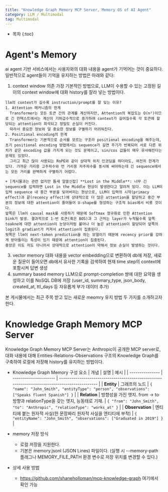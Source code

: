 ```yaml
---
title: "Knowledge Graph Memory MCP Server, Memory OS of AI Agent"
category: LLM / Multimodal
tag: Multimodal
---
```



 




* 목차
{:toc}












# Agent's Memory
ai agent 기반 서비스에서는 사용자와의 대화 내용을 agent가 기억어는 것이 중요하다. 일반적으로 agent들이 기억을 유지하는 방법은 아래와 같다:

1. context window 의존
  가장 기본적인 방법으로, LLM이 수용할 수 있는 고정된 길이의 context window에 대화 history를 잘라 넣는 방법이다.
  ```
  llm의 context가 길수록 instruction/prompt를 잘 잊는 이유?
  1. Attention 메커니즘의 한계
    Transformer는 모든 토큰 간의 관계를 계산하지만, Attention의 복잡도는 O(n²)이므로 긴 컨텍스트에서는 계산이 기하급수적으로 증가하여 context가 길어질수록 각 토큰에 할당되는 attention이 희석되고 정밀도 손실이 커진다.
    따라서 중요한 정보와 덜 중요한 정보를 구별하기 어려워진다.
  2. Positional encoding의 한계
    Transformer는 기본적으로 순서를 모르는 구조라 positional encoding을 해주는데, 초기 positional encoding 방법에서는 sequence가 길면 주기가 반복되어 서로 다른 위치가 같은 encoding 값을 가지게 되는 것도 문제이고, sin/cos 값들이 매우 유사해진다는 문제도 있었다.
    그리고 최근 많이 사용되는 RoPE와 같이 상대적 위치 인코딩을 하더라도, 여전히 한계가 있다. 가까운 거리용 고주파수와 먼 거리용 저주파수를 동시에 써야하는데 긴 sequence에서는 모든 거리를 완벽하게 구별하기 어렵다.

  + [게시물과는 관련 없지만 틈새 알쓸신잡] **Lost in the Middle**: 너무 긴 sequence를 입력하면 Lost in the Middle 현상이 발생한다고 알려져 있다. 이는 LLM이 입력 sequence 내 중간 부분을 잊어버리는 현상으로, LLM이 입력의 시작(primacy effect)과 끝(recency effect)에 상대적으로 더 많은 attention을 할당하고 중간 부분의 정보에 대한 attention이 줄어들어 U-shape를 형성하는 구조적 bias에서 비롯 것이다.
  앞쪽은 llm이 causal mask를 사용하기 때문에 Softmax 정규화로 인한 Attention Sink가 발생. 결과적으로 1-번 토큰(혹은 BOS)과 그 근처는 layer가 누적될수록 앞쪽 toakne에 대한 attention이 눈덩이처럼 불어나 더 높은 attention이 할당되어 앞쪽의 logit과 gradiant가 커져서 attention이 집중된다.
  뒷쪽은 llm이 next-token prediction을 하는 모델이기 때문에 recency prior를 강하게 받아들이는 특성이 있기 때문에 attention이 집중된다.
  중앙은 이도 저도 아니어서 상대적으로 attention이 약해서 정보 손실이 발생하는 것이다.
  ```
3. vector memory
  대화 내용을 vector embedding으로 변환하여 db에 저장, 새로운 질문이 들어오면 db에서 유사한 기록을 검색하여 현재 time step의 context에 포함시켜 답변 생성
4. summary based memory
   LLM으로 prompt-completion 쌍에 대한 요약을 생성하고 이를 NoSQL DB에 저장 (user_id, summary_type, json_body, created_at, ttl_days 등 자유롭게 부가 데이터 추가)

본 게시물에서는 최근 주목 받고 있는 새로운 meomry 유지 방법 두 가지를 소개하고자 한다.

# Knowledge Graph Memory MCP Server
Knowledge Graph Memory MCP Server는 Anthropic이 공개한 MCP server로, 대화 내용에 대해 Entities-Relations-Observations 구조의 Knowledge Graph를 구축하여 로컬에 저장해 history를 유지하는 방법이다.

- Knowledge Graph Memory 구성 요소 
| 개념              | 설명                    | 예시                                                                                       |
| --------------- | --------------------- | --------------------------------------------------------------------------------------------- |
| **Entity**      | 그래프의 노드 | `{ "name": "John_Smith", "entityType": "person", "observations": ["Speaks fluent Spanish"] }` |
| **Relation**    | 방향성을 가진 엣지. from → to 방향과 relationType을 갖는 엣지, 능동태로 기재.         | `{ "from": "John_Smith", "to": "Anthropic", "relationType": "works_at" }`                     |
| **Observation** | 엔티티에 붙는 원자적 사실(한 문장짜리 원자적 사실을 엔티티에 부착)        | `{ "entityName": "John_Smith", "observations": ["Graduated in 2019"] }`                       |


- memory 저장 방식
  - 로컬 저장을 지원한다.
  - 기본은 memory.jsonl (JSON Lines) 파일이다. (실행 시 --memory-path 플래그나 MEMORY_FILE_PATH 환경 변수로 저장 위치를 변경할 수 있다.)
    
- 상세 사용 방법
  - https://github.com/shaneholloman/mcp-knowledge-graph 여기에서 확인 가능

